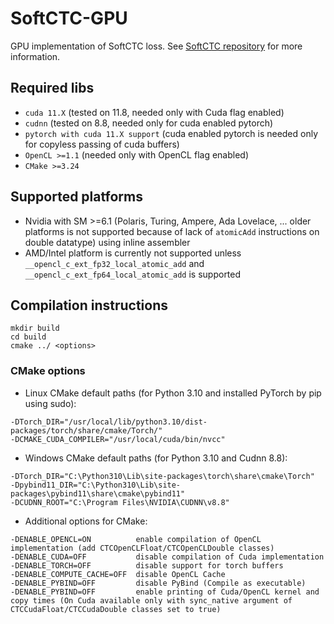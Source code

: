 # SoftCTC-GPU
GPU implementation of SoftCTC loss. See [SoftCTC repository](https://github.com/DCGM/SoftCTC) for more information. 

## Required libs
- ```cuda 11.X``` (tested on 11.8, needed only with Cuda flag enabled)
- ```cudnn``` (tested on 8.8, needed only for cuda enabled pytorch)
- ```pytorch with cuda 11.X support``` (cuda enabled pytorch is needed only for copyless passing of cuda buffers)
- ```OpenCL >=1.1``` (needed only with OpenCL flag enabled)
- ```CMake >=3.24```

## Supported platforms
- Nvidia with SM >=6.1 (Polaris, Turing, Ampere, Ada Lovelace, ... older platforms is not supported because of lack of ```atomicAdd``` instructions on double datatype) using inline assembler
- AMD/Intel platform is currently not supported unless ```__opencl_c_ext_fp32_local_atomic_add``` and ```__opencl_c_ext_fp64_local_atomic_add``` is supported

## Compilation instructions
```shell
mkdir build
cd build
cmake ../ <options>
``` 

### CMake options

- Linux CMake default paths (for Python 3.10 and installed PyTorch by pip using sudo):
```shell
-DTorch_DIR="/usr/local/lib/python3.10/dist-packages/torch/share/cmake/Torch/" 
-DCMAKE_CUDA_COMPILER="/usr/local/cuda/bin/nvcc"
```

- Windows CMake default paths (for Python 3.10 and Cudnn 8.8):
```shell
-DTorch_DIR="C:\Python310\Lib\site-packages\torch\share\cmake\Torch" 
-Dpybind11_DIR="C:\Python310\Lib\site-packages\pybind11\share\cmake\pybind11" 
-DCUDNN_ROOT="C:\Program Files\NVIDIA\CUDNN\v8.8"
```
- Additional options for CMake:
```
-DENABLE_OPENCL=ON          enable compilation of OpenCL implementation (add CTCOpenCLFloat/CTCOpenCLDouble classes)
-DENABLE_CUDA=OFF           disable compilation of Cuda implementation
-DENABLE_TORCH=OFF          disable support for torch buffers
-DENABLE_COMPUTE_CACHE=OFF  disable OpenCL Cache
-DENABLE_PYBIND=OFF         disable PyBind (Compile as executable)
-DENABLE_PYBIND=OFF         enable printing of Cuda/OpenCL kernel and copy times (On Cuda available only with sync_native argument of CTCCudaFloat/CTCCudaDouble classes set to true)
 ```
